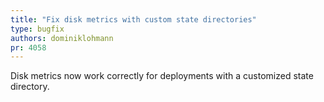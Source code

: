 ```yaml
---
title: "Fix disk metrics with custom state directories"
type: bugfix
authors: dominiklohmann
pr: 4058
---
```


Disk metrics now work correctly for deployments with a customized state
directory.
